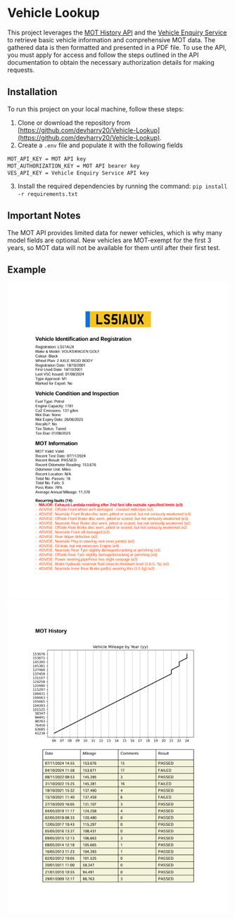 # Vehicle Lookup

This project leverages the [MOT History API](https://documentation.history.mot.api.gov.uk/) and the [Vehicle Enquiry Service](https://developer-portal.driver-vehicle-licensing.api.gov.uk/apis/vehicle-enquiry-service/vehicle-enquiry-service-description.html) to retrieve basic vehicle information and comprehensive MOT data. The gathered data is then formatted and presented in a PDF file. To use the API, you must apply for access and follow the steps outlined in the API documentation to obtain the necessary authorization details for making requests.

## Installation

To run this project on your local machine, follow these steps:

1. Clone or download the repository from [https://github.com/devharry20/Vehicle-Lookup](https://github.com/devharry20/Vehicle-Lookup).
2. Create a `.env` file and populate it with the following fields
```
MOT_API_KEY = MOT API key
MOT_AUTHORIZATION_KEY = MOT API bearer key
VES_API_KEY = Vehicle Enquiry Service API key
```
3. Install the required dependencies by running the command: `pip install -r requirements.txt`

## Important Notes
The MOT API provides limited data for newer vehicles, which is why many model fields are optional. New vehicles are MOT-exempt for the first 3 years, so MOT data will not be available for them until after their first test.

## Example 
![Main image](main-info.png)
![Second image](mot-info.png)
